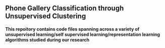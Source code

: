 
## Phone Gallery Classification through Unsupervised Clustering

#### This repoitory contains code files spanning across a variety of unsupervised learning/self supervised learning/representation learning algorithms studied during our research


